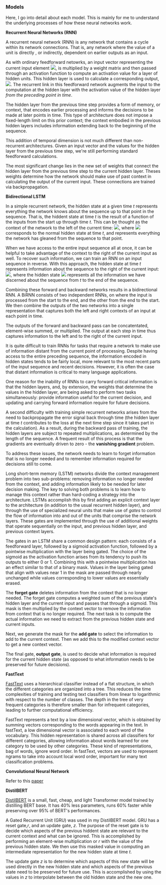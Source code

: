 ### Models

Here, I go into detail about each model. This is mainly for me to understand the underlying processes of how these neural networks work.

**Recurrent Neural Networks (RNN)**

A recurrent neural network (RNN) is any network that contains a cycle within its network connections. That is, any network where the value of a unit is directly , or indirectly, dependent on earlier outputs as an input.

As with ordinary feedforward netowrks, an input vector representing the current input element <img src="https://render.githubusercontent.com/render/math?math=x_t">, is multiplied by a weight matrix and then passed through an activation function to compute an activation value for a layer of hidden units. This hidden layer is used to calculate a corresponding output, <img src="https://render.githubusercontent.com/render/math?math=y_t">. The recurrent link in this feedforward network augments the input to the computation at the hidden layer with the activation value of the hidden layer *from the preceding point in time*.

The hidden layer from the previous time step provides a form of memory, or context, that encodes earlier processing and informs the decisions to be made at later points in time. This type of architecture does not impose a fixed-length limit on this prior context; the context embodied in the previous hidden layers includes information extending back to the beginning of the sequence.

This addition of temporal dimension is not much different than non-recurrent architectures. Given an input vector and the values for the hidden layer from the previous time step, we're still performing standard feedforward calculations. 

The most significant change lies in the new set of weights that connect the hidden layer from the previous time step to the current hidden layer. Theses weights determine how the network should make use of past context in calculating the output of the current input. These connections are trained via backpropagation.

**Bidirectional LSTM**

In a simple recurrent network, the hidden state at a given time *t* represents everything the network knows about the sequence up to that point in the sequence. That is, the hiddent state at time *t* is the result of a function of the inputs from the start up through time *t*. This can be thought as the context of the network to the left of the current time: <img src="https://render.githubusercontent.com/render/math?math=h_{t}^{f} = RNN_{forward}(x_{1}^{t})">, where <img src="https://render.githubusercontent.com/render/math?math=h_{t}^{f}"> corresponds to the normal hidden state at time *t*, and represents everything the network has gleaned from the sequence to that point.

When we have access to the entire input sequence all at once, it can be helpful to take advantage of the context to the right of the current input as well. To recover such information, we can train an RNN on an input sequence in reverse. With this approach, the hidden state at time *t* represents information about the sequence to the right of the current input: <img src="https://render.githubusercontent.com/render/math?math=h_{t}^{b} = RNN_{backward}(x_{t}^{n})">, where the hidden state <img src="https://render.githubusercontent.com/render/math?math=h_{t}^{b}"> represents all the information we have discerned about the sequence from *t* to the end of the sequence.

Combining these forward and backward networks results in a bidirectional RNN. A BiRNN consists of two independent RNNs, on where the input is processed from the start to the end, and the other from the end to the start. We then combine the outputs of the two networks into a single representation that captures both the left and right contexts of an input at each point in time.

The outputs of the forward and backward pass can be concatentated, element-wise summed, or multiplied. The output at each step in time thus captures information to the left and to the right of the current input.

It is quite difficult to train RNNs for tasks that require a network to make use of information distant from the current point of processing. Despite having access to the entire preceding sequence, the information encoded in hidden states tends to be fairly local, more relevant to the most recent parts of the input sequence and recent decisions. However, it is often the case that distant information is critical to many language applications. 

One reason for the inability of RNNs to carry forward critical information is that the hidden layers, and, by extension, the weights that determine the values in the hidden layer, are being asked to perform two tasks simultaneously: provide information useful for the current decision, and updating and carrying forward information require for future decisions.

A second difficulty with training simple recurrent networks arises from the need to backpropagate the error signal back through time (the hidden layer at time *t* contributes to the loss at the next time step since it takes part in the calculation). As a result, during the backward pass of training, the hidden layers are subject to repeated multiplications, as determined by the length of the sequence. A frequent result of this process is that the gradients are eventually driven to zero - the **vanishing gradient** problem.

To address these issues, the network needs to learn to forget information that is no longer needed and to remember information required for decisions still to come.

Long short-term memory (LSTM) networks divide the context management problem into two sub-problems: removing information no longer needed from the context, and adding information likely to be needed for later decision making. The key to solving both problems is to learn how to manage this context rather than hard-coding a strategy into the architecture. LSTMs accomplish this by first adding an explicit context layer to the architecture (in addition to the usual recurrent hidden layer), and through the use of specialized neural units that make use of *gates* to control the flow of information into and out of the units that comprise the network layers. These gates are implemented through the use of additional weights that operate sequentially on the input, and previous hidden layer, and previous context layers.

The gates in an LSTM share a common design pattern: each consists of a feedforward layer, followed by a sigmoid activation function, followed by a pointwise multiplication with the layer being gated. The choice of the sigmoid as the activation function arises from its tendency to push its outputs to either 0 or 1. Combining this with a pointwise multiplication has an effect similar to that of a binary mask. Values in the layer being gated that align with values near 1 in the mask are passed through nearly unchanged while values corresponding to lower values are essentially erased.

The **forget gate** deletes information from the context that is no longer needed. The forget gate computes a weighted sum of the previous state's hidden layer and the current input and passes that through a sigmoid. This mask is then multiplied by the context vector to remove the information from context that is no longer required. The next task is to compute the actual information we need to extract from the previous hidden state and current inputs.

Next, we generate the mask for the **add gate** to select the information to add to the current context. Then we add this to the modified context vector to get a new context vector.

The final gate, **output gate**, is used to decide what information is required for the current hidden state (as opposed to what information needs to be preserved for future decisions).

**FastText**

[FastText](https://arxiv.org/abs/1607.01759) uses a hierarchical classifier instead of a flat structure, in which the different categories are organized into a tree. This reduces the time complexities of training and testing text classifiers from linear to logarithmic with respect to the number of classes. The depth in the tree of very frequent categories is therefore smaller than for infrequent categories, leading to further computational efficiency.

FastText represents a text by a low dimensional vector, which is obtained by summing vectors corresponding to the words appearing in the text. In fastText, a low dimensional vector is associated to each word of the vocabulary. This hidden representation is shared across all classifiers for different categories, allowing information about words learned for one category to be used by other categories. These kind of representations, bag of words, ignore word order. In fastText, vectors are used to represent ngrams to take into account local word order, important for many text classification problems.

**Convolutional Neural Network**

Refer to this [paper](https://arxiv.org/abs/1408.5882)

**DistilBERT**

[DistilBERT](https://arxiv.org/abs/1910.01108) is a small, fast, cheap, and light Transformer model trained by distilling BERT base. It has 40% less parameters, runs 60% faster while preserving over 95% of BERT's performances.

A Gated Recurrent Unit (GRU) was used in my DistilBERT model. GRU has a reset gate,*r*, and an update gate, *z*. The purpose of the reset gate is to decide which aspects of the previous hiddent state are relevant to the current context and what can be ignored. This is accomplished by performing an element-wise multiplication or *r* with the value of the previous hidden state. We then use this masked value in computing an intermediate representation for the new hidden state at time *t*.

The update gate *z* is to determine which aspects of this new state will be used directly in the new hidden state and which aspects of the previous state need to be preserved for future use. This is accomplished by using the values in *z* to interpolate between the old hidden state and the new one.